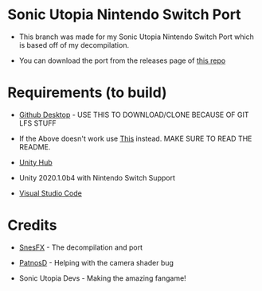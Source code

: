 # Sonic Utopia Nintendo Switch Port

* This branch was made for my Sonic Utopia Nintendo Switch Port which is based off of my decompilation.

* You can download the port from the releases page of [this repo](https://github.com/SnesFX/Utopia-Switch-Builds/tree/main)

# Requirements (to build)

* [Github Desktop](https://desktop.github.com/) - USE THIS TO DOWNLOAD/CLONE BECAUSE OF GIT LFS STUFF

* If the Above doesn't work use [This](https://www.mediafire.com/file/8b5phxhdbs21y37/Utopia+Decomp+Backup.zip/file) instead. MAKE SURE TO READ THE README.

* [Unity Hub](https://unity.com/download)

* Unity 2020.1.0b4 with Nintendo Switch Support

* [Visual Studio Code](https://code.visualstudio.com)

# Credits

* [SnesFX](https://twitter.com/SnesFX) - The decompilation and port

* [PatnosD](https://twitter.com/patnos_d) - Helping with the camera shader bug

* Sonic Utopia Devs - Making the amazing fangame!
